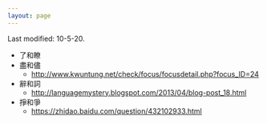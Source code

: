 ```yaml
---
layout: page
---
```


Last modified: 10-5-20.

- 了和瞭
- 盡和儘
  - http://www.kwuntung.net/check/focus/focusdetail.php?focus_ID=24
- 辭和詞
  - http://languagemystery.blogspot.com/2013/04/blog-post_18.html
- 掙和爭
  - https://zhidao.baidu.com/question/432102933.html

